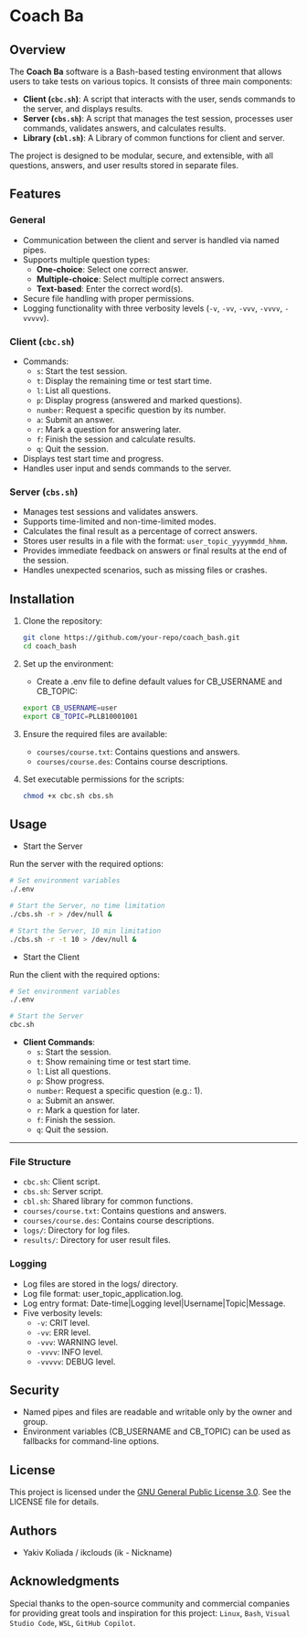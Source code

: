 # Coach Ba

## Overview

The **Coach Ba** software is a Bash-based testing environment that allows users to take tests on various topics. It consists of three main components:

- **Client (`cbc.sh`)**: A script that interacts with the user, sends commands to the server, and displays results.
- **Server (`cbs.sh`)**: A script that manages the test session, processes user commands, validates answers, and calculates results.
- **Library (`cbl.sh`)**: A Library of common functions for client and server.

The project is designed to be modular, secure, and extensible, with all questions, answers, and user results stored in separate files.

## Features

### General

- Communication between the client and server is handled via named pipes.
- Supports multiple question types:
  - **One-choice**: Select one correct answer.
  - **Multiple-choice**: Select multiple correct answers.
  - **Text-based**: Enter the correct word(s).
- Secure file handling with proper permissions.
- Logging functionality with three verbosity levels (`-v`, `-vv`, `-vvv`, `-vvvv`, `-vvvvv`).

### Client (`cbc.sh`)

- Commands:
  - `s`: Start the test session.
  - `t`: Display the remaining time or test start time.
  - `l`: List all questions.
  - `p`: Display progress (answered and marked questions).
  - `number`: Request a specific question by its number.
  - `a`: Submit an answer.
  - `r`: Mark a question for answering later.
  - `f`: Finish the session and calculate results.
  - `q`: Quit the session.
- Displays test start time and progress.
- Handles user input and sends commands to the server.

### Server (`cbs.sh`)

- Manages test sessions and validates answers.
- Supports time-limited and non-time-limited modes.
- Calculates the final result as a percentage of correct answers.
- Stores user results in a file with the format: `user_topic_yyyymmdd_hhmm`.
- Provides immediate feedback on answers or final results at the end of the session.
- Handles unexpected scenarios, such as missing files or crashes.

## Installation

1. Clone the repository:

    ```bash
    git clone https://github.com/your-repo/coach_bash.git
    cd coach_bash
    ```

2. Set up the environment:
   - Create a .env file to define default values for CB_USERNAME and CB_TOPIC:

   ```bash
   export CB_USERNAME=user
   export CB_TOPIC=PLLB10001001
   ```

3. Ensure the required files are available:
    - `courses/course.txt`: Contains questions and answers.
    - `courses/course.des`: Contains course descriptions.

4. Set executable permissions for the scripts:

   ```bash
   chmod +x cbc.sh cbs.sh
   ```

## Usage

- Start the Server

Run the server with the required options:

```bash
# Set environment variables
./.env

# Start the Server, no time limitation
./cbs.sh -r > /dev/null &

# Start the Server, 10 min limitation
./cbs.sh -r -t 10 > /dev/null &
```

- Start the Client

Run the client with the required options:

```bash
# Set environment variables
./.env

# Start the Server
cbc.sh
```

- **Client Commands**:
  - `s`: Start the session.
  - `t`: Show remaining time or test start time.
  - `l`: List all questions.
  - `p`: Show progress.
  - `number`: Request a specific question (e.g.: 1).
  - `a`: Submit an answer.
  - `r`: Mark a question for later.
  - `f`: Finish the session.
  - `q`: Quit the session.

---

### File Structure

- `cbc.sh`: Client script.
- `cbs.sh`: Server script.
- `cbl.sh`: Shared library for common functions.
- `courses/course.txt`: Contains questions and answers.
- `courses/course.des`: Contains course descriptions.
- `logs/`: Directory for log files.
- `results/`: Directory for user result files.

### Logging

- Log files are stored in the logs/ directory.
- Log file format: user_topic_application.log.
- Log entry format: Date-time|Logging level|Username|Topic|Message.
- Five verbosity levels:
  - `-v`: CRIT level.
  - `-vv`: ERR level.
  - `-vvv`: WARNING level.
  - `-vvvv`: INFO level.
  - `-vvvvv`: DEBUG level.

## Security

- Named pipes and files are readable and writable only by the owner and group.
- Environment variables (CB_USERNAME and CB_TOPIC) can be used as fallbacks for command-line options.

## License

This project is licensed under the [GNU General Public License 3.0](https://www.gnu.org/licenses/gpl-3.0.en.html). See the LICENSE file for details.

## Authors

- Yakiv Koliada / ikclouds (ik - Nickname)

## Acknowledgments

Special thanks to the open-source community and commercial companies for providing great tools and inspiration for this project: `Linux`, `Bash`, `Visual Studio Code`, `WSL`, `GitHub Copilot`.
